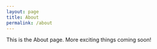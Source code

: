 ```yaml
---
layout: page
title: About
permalink: /about
---
```


This is the About page. More exciting things coming soon!
